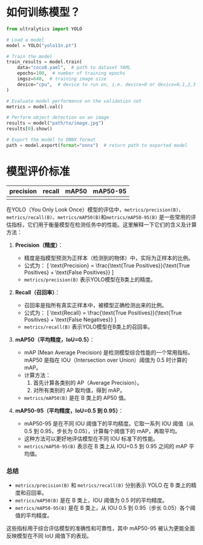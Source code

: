 # 如何训练模型？

```python
from ultralytics import YOLO

# Load a model
model = YOLO("yolo11n.pt")

# Train the model
train_results = model.train(
    data="coco8.yaml",  # path to dataset YAML
    epochs=100,  # number of training epochs
    imgsz=640,  # training image size
    device="cpu",  # device to run on, i.e. device=0 or device=0,1,2,3 or device=cpu
)

# Evaluate model performance on the validation set
metrics = model.val()

# Perform object detection on an image
results = model("path/to/image.jpg")
results[0].show()

# Export the model to ONNX format
path = model.export(format="onnx")  # return path to exported model
```

# 模型评价标准

| precision | recall | mAP50 | mAP50-95 |
| --------- | ------ | ----- | -------- |
|           |        |       |          |

在YOLO（You Only Look Once）模型的评估中，`metrics/precision(B)`、`metrics/recall(B)`、`metrics/mAP50(B)`和`metrics/mAP50-95(B)` 是一些常用的评估指标，它们用于衡量模型在检测任务中的性能。这里解释一下它们的含义及计算方法：

1. **Precision（精度）**：
   - 精度是指模型预测为正样本（检测到的物体）中，实际为正样本的比例。
   - 公式为：
     \[
     \text{Precision} = \frac{\text{True Positives}}{\text{True Positives} + \text{False Positives}}
     \]
   - `metrics/precision(B)` 表示YOLO模型在B类上的精度。

2. **Recall（召回率）**：
   - 召回率是指所有真实正样本中，被模型正确检测出来的比例。
   - 公式为：
     \[
     \text{Recall} = \frac{\text{True Positives}}{\text{True Positives} + \text{False Negatives}}
     \]
   - `metrics/recall(B)` 表示YOLO模型在B类上的召回率。

3. **mAP50（平均精度，IoU=0.5）**：
   - mAP (Mean Average Precision) 是检测模型综合性能的一个常用指标。mAP50 是指在 IOU（Intersection over Union）阈值为 0.5 时计算的 mAP。
   - 计算方法：
     1. 首先计算各类别的 AP（Average Precision）。
     2. 对所有类别的 AP 取均值，得到 mAP。
   - `metrics/mAP50(B)` 是在 B 类上的 AP50 值。

4. **mAP50-95（平均精度，IoU=0.5 到 0.95）**：
   - mAP50-95 是在不同 IOU 阈值下的平均精度。它取一系列 IOU 阈值（从 0.5 到 0.95，步长为 0.05），计算每个阈值下的 mAP，再取平均。
   - 这种方法可以更好地评估模型在不同 IOU 标准下的性能。
   - `metrics/mAP50-95(B)` 表示在 B 类上从 IOU=0.5 到 0.95 之间的 mAP 平均值。

### 总结
- `metrics/precision(B)` 和 `metrics/recall(B)` 分别表示 YOLO 在 B 类上的精度和召回率。
- `metrics/mAP50(B)` 是在 B 类上，IOU 阈值为 0.5 时的平均精度。
- `metrics/mAP50-95(B)` 是在 B 类上，从 IOU 0.5 到 0.95（步长 0.05）各个阈值的平均精度。 

这些指标用于综合评估模型的准确性和可靠性，其中 mAP50-95 被认为更能全面反映模型在不同 IoU 阈值下的表现。
